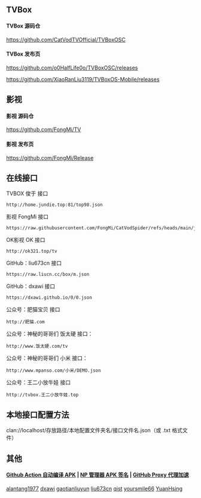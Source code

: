 ## TVBox

#### TVBox 源码仓

https://github.com/CatVodTVOfficial/TVBoxOSC

####  TVBox 发布页

https://github.com/o0HalfLife0o/TVBoxOSC/releases

https://github.com/XiaoRanLiu3119/TVBoxOS-Mobile/releases

##  影视

#### 影视 源码仓

https://github.com/FongMi/TV

#### 影视 发布页

https://github.com/FongMi/Release

## 在线接口

TVBOX 俊于 接口

    http://home.jundie.top:81/top98.json

影视 FongMi 接口

    https://raw.githubusercontent.com/FongMi/CatVodSpider/refs/heads/main/json/demo.json

OK影视 OK 接口

    http://ok321.top/tv

GitHub：liu673cn 接口

    https://raw.liucn.cc/box/m.json

GitHub：dxawi 接口

    https://dxawi.github.io/0/0.json

公众号：肥猫宝贝 接口

    http://肥猫.com

公众号：神秘的哥哥们 饭太硬 接口：

    http://www.饭太硬.com/tv
  
公众号：神秘的哥哥们 小米 接口：

    http://www.mpanso.com/小米/DEMO.json

公众号：王二小放牛娃 接口

    http://tvbox.王二小放牛娃.top

## 本地接口配置方法

clan://localhost/存放路径/本地配置文件夹名/接口文件名.json（或 .txt 格式文件）

## 其他

#### [Github Action 自动编译 APK](https://github.com/Wsine/android_builder) | [NP 管理器 APK 签名](https://github.com/githubXiaowangzi/NP-Manager) | [GitHub Proxy 代理加速](https://ghp.ci/)

[alantang1977](https://github.com/alantang1977/X)
[dxawi](https://github.com/dxawi/0)
[gaotianliuyun](https://github.com/gaotianliuyun/gao)
[liu673cn](https://github.com/liu673cn/box)
[qist](https://github.com/qist/tvbox)
[yoursmile66](https://github.com/yoursmile66/TVBox)
[YuanHsing](https://github.com/YuanHsing/freed)

